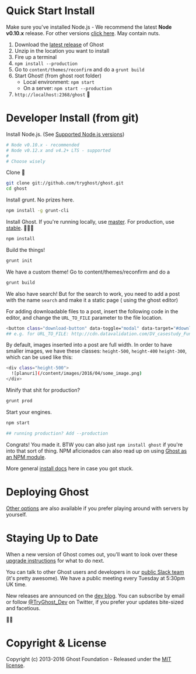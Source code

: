 # Quick Start Install

Make sure you've installed Node.js - We recommend the latest **Node v0.10.x** release. For other versions [click here](http://support.ghost.org/supported-node-versions/). May contain nuts.

1. Download the [latest release](https://ghost.org/download/) of Ghost
1. Unzip in the location you want to install
1. Fire up a terminal
1. `npm install --production`
1. Go to `content/themes/reconfirm` and do a `grunt build`
1. Start Ghost! (from ghost root folder)
    - Local environment: `npm start`
    - On a server: `npm start --production`
1. `http://localhost:2368/ghost` :tada:


# Developer Install (from git)

Install Node.js. (See [Supported Node.js versions](http://support.ghost.org/supported-node-versions/))

```bash
# Node v0.10.x - recommended
# Node v0.12.x and v4.2+ LTS - supported
#
# Choose wisely
```

Clone :ghost:

```bash
git clone git://github.com/tryghost/ghost.git
cd ghost
```

Install grunt. No prizes here.

```bash
npm install -g grunt-cli
```

Install Ghost. If you're running locally, use [master](https://github.com/TryGhost/Ghost/tree/master). For production, use [stable](https://github.com/TryGhost/Ghost/tree/stable). :no_entry_sign::rocket::microscope:

```bash
npm install
```

Build the things!

```bash
grunt init
```

We have a custom theme!
Go to content/themes/reconfirm and do a


```bash
grunt build
```

We also have search! But for the search to work, you need to add a post with the name `search` and make it a static page ( using the ghost editor)

For adding downloadable files to a post, insert the following code in the editor, and change the `URL_TO_FILE` parameter to the file location.
```bash
<button class="download-button" data-toggle="modal" data-target="#download-modal" data-download-url="URL_TO_FILE"><i class="fa fa-download"></i>Download now</button>
## e.g. for URL_TO_FILE: http://cdn.datavalidation.com/DV_casestudy_Funky-Christmas-Sweaters.pdf
```

By default, images inserted into a post are full width.
In order to have smaller images, we have these classes: `height-500`, `height-400` `height-300`, which can be used like this:
```bash
<div class="height-500">
  ![planuri](/content/images/2016/04/some_image.png)
</div>
```


Minify that shit for production?

```bash
grunt prod
```

Start your engines.

```bash
npm start

## running production? Add --production
```

Congrats! You made it. BTW you can also just `npm install ghost` if you're into that sort of thing. NPM aficionados can also read up on using [Ghost as an NPM module](https://github.com/TryGhost/Ghost/wiki/Using-Ghost-as-an-npm-module).

More general [install docs](http://support.ghost.org/installation/) here in case you got stuck.


# Deploying Ghost

[Other options](http://support.ghost.org/deploying-ghost/) are also available if you prefer playing around with servers by yourself.


# Staying Up to Date

When a new version of Ghost comes out, you'll want to look over these [upgrade instructions](http://support.ghost.org/how-to-upgrade/) for what to do next.

You can talk to other Ghost users and developers in our [public Slack team](https://ghost.org/slack/) (it's pretty awesome). We have a public meeting every Tuesday at 5:30pm UK time.

New releases are announced on the [dev blog](http://dev.ghost.org/tag/releases/). You can subscribe by email or follow [@TryGhost_Dev](https://twitter.com/tryghost_dev) on Twitter, if you prefer your updates bite-sized and facetious.

:saxophone::turtle:


# Copyright & License

Copyright (c) 2013-2016 Ghost Foundation - Released under the [MIT license](LICENSE).
